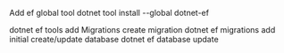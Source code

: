 Add ef global tool
dotnet tool install --global dotnet-ef

dotnet ef tools add
Migrations
create migration
            dotnet ef migrations add initial
create/update database
        dotnet ef database update